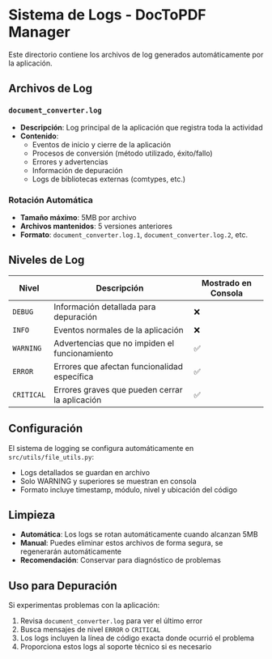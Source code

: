 # Sistema de Logs - DocToPDF Manager

Este directorio contiene los archivos de log generados automáticamente por la aplicación.

## Archivos de Log

### `document_converter.log`
- **Descripción**: Log principal de la aplicación que registra toda la actividad
- **Contenido**: 
  - Eventos de inicio y cierre de la aplicación
  - Procesos de conversión (método utilizado, éxito/fallo)
  - Errores y advertencias
  - Información de depuración
  - Logs de bibliotecas externas (comtypes, etc.)

### Rotación Automática
- **Tamaño máximo**: 5MB por archivo
- **Archivos mantenidos**: 5 versiones anteriores
- **Formato**: `document_converter.log.1`, `document_converter.log.2`, etc.

## Niveles de Log

| Nivel | Descripción | Mostrado en Consola |
|-------|-------------|-------------------|
| `DEBUG` | Información detallada para depuración | ❌ |
| `INFO` | Eventos normales de la aplicación | ❌ |
| `WARNING` | Advertencias que no impiden el funcionamiento | ✅ |
| `ERROR` | Errores que afectan funcionalidad específica | ✅ |
| `CRITICAL` | Errores graves que pueden cerrar la aplicación | ✅ |

## Configuración

El sistema de logging se configura automáticamente en `src/utils/file_utils.py`:
- Logs detallados se guardan en archivo
- Solo WARNING y superiores se muestran en consola
- Formato incluye timestamp, módulo, nivel y ubicación del código

## Limpieza

- **Automática**: Los logs se rotan automáticamente cuando alcanzan 5MB
- **Manual**: Puedes eliminar estos archivos de forma segura, se regenerarán automáticamente
- **Recomendación**: Conservar para diagnóstico de problemas

## Uso para Depuración

Si experimentas problemas con la aplicación:
1. Revisa `document_converter.log` para ver el último error
2. Busca mensajes de nivel `ERROR` o `CRITICAL`
3. Los logs incluyen la línea de código exacta donde ocurrió el problema
4. Proporciona estos logs al soporte técnico si es necesario
